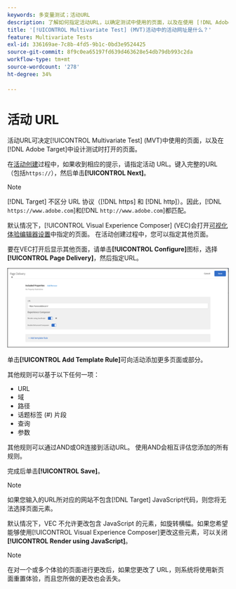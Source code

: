 ```yaml
---
keywords: 多变量测试；活动URL
description: 了解如何指定活动URL，以确定测试中使用的页面，以及在使用 [!DNL Adobe Target]设计[!UICONTROL Multivariate Test]活动时打开的页面。
title: '[!UICONTROL Multivariate Test] (MVT)活动中的活动网址是什么？'
feature: Multivariate Tests
exl-id: 336169ae-7c8b-4fd5-9b1c-0bd3e9524425
source-git-commit: 8f9c0ea65197fd639d463628e54db79db993c2da
workflow-type: tm+mt
source-wordcount: '278'
ht-degree: 34%

---
```


# 活动 URL

活动URL可决定[!UICONTROL Multivariate Test] (MVT)中使用的页面，以及在[!DNL Adobe Target]中设计测试时打开的页面。

在[活动创建](/help/main/c-activities/c-multivariate-testing/t-create-multivariate-test/create-multivariate-test.md)过程中，如果收到相应的提示，请指定活动 URL。键入完整的URL（包括`https://`），然后单击&#x200B;**[!UICONTROL Next]**。

>[!NOTE]
>
>[!DNL Target] 不区分 URL 协议（[!DNL https] 和 [!DNL http]）。因此，[!DNL `https://www.adobe.com`]和[!DNL `http://www.adobe.com`]都匹配。

默认情况下，[!UICONTROL Visual Experience Composer] (VEC)会打开[可视化体验编辑器设置](/help/main/administrating-target/visual-experience-composer-set-up.md)中指定的页面。 在活动创建过程中，您可以指定其他页面。

要在VEC打开后显示其他页面，请单击&#x200B;**[!UICONTROL Configure]**&#x200B;图标，选择&#x200B;**[!UICONTROL Page Delivery]**，然后指定URL。

![“页面交付”对话框](/help/main/c-activities/c-multivariate-testing/t-create-multivariate-test/assets/url-config.png)

单击&#x200B;**[!UICONTROL Add Template Rule]**&#x200B;可向活动添加更多页面或部分。

其他规则可以基于以下任何一项：

* URL
* 域
* 路径
* 话题标签 (#) 片段
* 查询
* 参数

其他规则可以通过AND或OR连接到活动URL。 使用AND会相互评估您添加的所有规则。

完成后单击&#x200B;**[!UICONTROL Save]**。

>[!NOTE]
>
>如果您输入的URL所对应的网站不包含[!DNL Target] JavaScript代码，则您将无法选择页面元素。

默认情况下，VEC 不允许更改包含 JavaScript 的元素，如旋转横幅。如果您希望能够使用[!UICONTROL Visual Experience Composer]更改这些元素，可以关闭&#x200B;**[!UICONTROL Render using JavaScript]**。

>[!NOTE]
>
>在对一个或多个体验的页面进行更改后，如果您更改了 URL，则系统将使用新页面重置体验，而且您所做的更改也会丢失。
